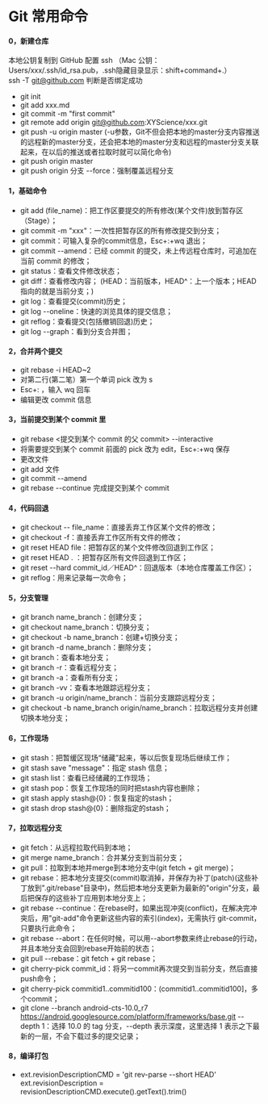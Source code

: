 # Git 常用命令    
      
#### 0，新建仓库      
本地公钥复制到 GitHub 配置 ssh （Mac 公钥：Users/xxx/.ssh/id_rsa.pub，.ssh隐藏目录显示：shift+command+.）     
ssh -T git@github.com 判断是否绑定成功     
* git init     
* git add xxx.md     
* git commit -m "first commit"     
* git remote add origin git@github.com:XYScience/xxx.git     
* git push -u origin master (-u参数，Git不但会把本地的master分支内容推送的远程新的master分支，还会把本地的master分支和远程的master分支关联起来，在以后的推送或者拉取时就可以简化命令)     
* git push origin master  
* git push origin 分支 --force：强制覆盖远程分支        

#### 1，基础命令

* git add (file_name)：把工作区要提交的所有修改(某个文件)放到暂存区（Stage）；
* git commit -m "xxx"：一次性把暂存区的所有修改提交到分支；
* git commit：可输入复杂的commit信息，Esc+:+wq 退出；  
* git commit --amend：已经 commit 的提交，未上传远程仓库时，可追加在当前 commit 的修改；    
* git status：查看文件修改状态； 
* git diff：查看修改内容； (HEAD：当前版本，HEAD^：上一个版本；HEAD指向的就是当前分支；) 
* git log：查看提交(commit)历史；   
* git log --oneline：快速的浏览具体的提交信息；    
* git reflog：查看提交(包括撤销回退)历史； 
* git log --graph：看到分支合并图；    
    
#### 2，合并两个提交    
* git rebase -i HEAD~2    
* 对第二行(第二笔）第一个单词 pick 改为 s    
* Esc+: ，输入 wq 回车    
* 编辑更改 commit 信息    
    
#### 3，当前提交到某个 commit 里    
* git rebase <提交到某个 commit 的父 commit> --interactive    
* 将需要提交到某个 commit 前面的 pick 改为 edit，Esc+:+wq 保存    
* 更改文件    
* git add 文件    
* git commit --amend    
* git rebase --continue 完成提交到某个 commit    
    
#### 4，代码回退

* git checkout -- file_name：直接丢弃工作区某个文件的修改； 
* git checkout -f：直接丢弃工作区所有文件的修改； 
* git reset HEAD file：把暂存区的某个文件修改回退到工作区； 
* git reset HEAD . ：把暂存区所有文件回退到工作区； 
* git reset --hard commit_id／HEAD^：回退版本（本地仓库覆盖工作区）；    
* git reflog：用来记录每一次命令；

#### 5，分支管理

* git branch name_branch：创建分支； 
* git checkout name_branch：切换分支； 
* git checkout -b name_branch：创建+切换分支； 
* git branch -d name_branch：删除分支； 
* git branch：查看本地分支；
* git branch -r：查看远程分支； 
* git branch -a：查看所有分支；  
* git branch -vv：查看本地跟踪远程分支； 
* git branch -u origin/name_branch：当前分支跟踪远程分支；    
* git checkout -b name_branch origin/name_branch：拉取远程分支并创建切换本地分支；     

#### 6，工作现场

* git stash：把暂缓区现场“储藏”起来，等以后恢复现场后继续工作；       
* git stash save "message"：指定 stash 信息；      
* git stash list：查看已经储藏的工作现场； 
* git stash pop：恢复工作现场的同时把stash内容也删除； 
* git stash apply stash@{0}：恢复指定的stash； 
* git stash drop stash@{0}：删除指定的stash；

#### 7，拉取远程分支

* git fetch：从远程拉取代码到本地； 
* git merge name_branch：合并某分支到当前分支；
* git pull：拉取到本地并merge到本地分支中(git fetch + git merge)； 
* git rebase：把本地分支提交(commit)取消掉，并保存为补丁(patch)(这些补丁放到".git/rebase"目录中)，然后把本地分支更新为最新的"origin"分支，最后把保存的这些补丁应用到本地分支上； 
* git rebase --continue：在rebase时，如果出现冲突(conflict)，在解决完冲突后，用"git-add"命令更新这些内容的索引(index)，无需执行 git-commit，只要执行此命令； 
* git rebase --abort：在任何时候，可以用--abort参数来终止rebase的行动，并且本地分支会回到rebase开始前的状态；  
* git pull --rebase：git fetch + git rebase；
* git cherry-pick commit_id：将另一commit再次提交到当前分支，然后直接push命令；  
* git cherry-pick commitid1..commitid100：(commitid1..commitid100]，多个commit；    
* git clone --branch android-cts-10.0_r7 https://android.googlesource.com/platform/frameworks/base.git --depth 1：选择 10.0 的 tag 分支，--depth 表示深度，这里选择 1 表示之下最新的一层，不会下载过多的提交记录；    
     
#### 8，编译打包    
* ext.revisionDescriptionCMD = 'git rev-parse --short HEAD'     
ext.revisionDescription = revisionDescriptionCMD.execute().getText().trim()    
